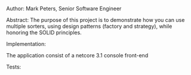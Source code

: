 Author: Mark Peters, Senior Software Engineer

Abstract:
The purpose of this project is to demonstrate how you can use multiple sorters, 
using design patterns (factory and strategy), while honoring the SOLID principles.

Implementation:

The application consist of a netcore 3.1 console front-end

Tests:
